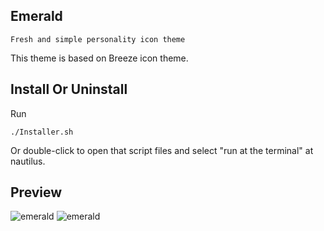 ## Emerald
    Fresh and simple personality icon theme

This theme is based on Breeze icon theme.

## Install Or Uninstall
Run

    ./Installer.sh

Or double-click to open that script files and select "run at the terminal" at nautilus.

## Preview
![emerald](../master/Preview.jpg)
![emerald](../master/Emerald.png)

